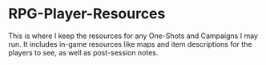 # RPG-Player-Resources
This is where I keep the resources for any One-Shots and Campaigns I may run. It includes in-game resources like maps and item descriptions for the players to see, as well as post-session notes.
